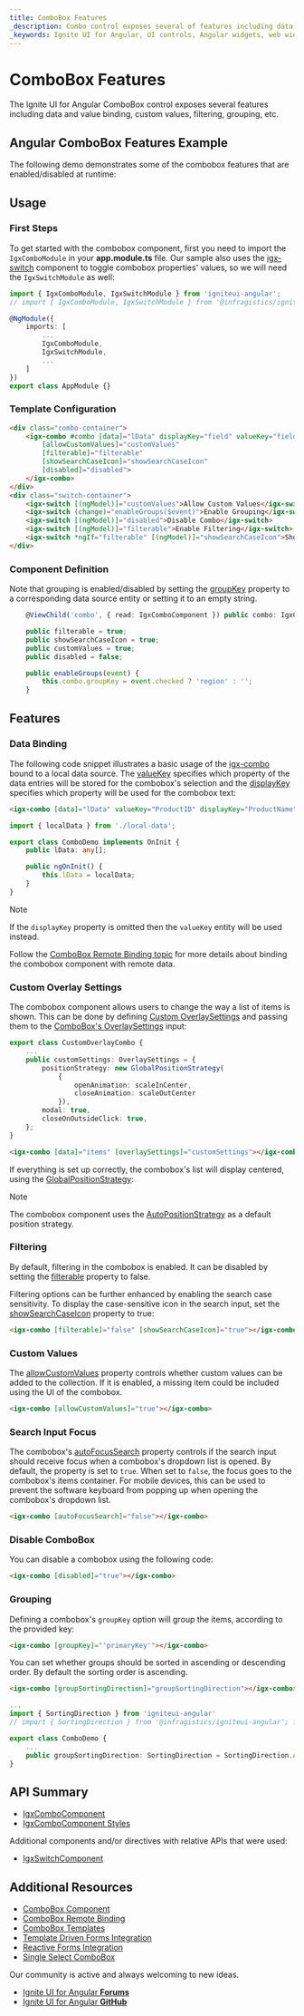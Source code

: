 ```yaml
---
title: ComboBox Features
_description: Combo control exposes several of features including data and value binding, custom values, filtering, grouping, etc.
_keywords: Ignite UI for Angular, UI controls, Angular widgets, web widgets, UI widgets, Angular, Native Angular Components Suite, Native Angular Controls, Native Angular Components Library, Angular Combo components, Angular Features, Angular Combo Features, Angular Combo Data Binding, Angular Combo Value Binding, Angular Combo Data Filtering, Angular Combo Grouping, Angular Combo Custom Values
---
```


# ComboBox Features
<p class="highlight">
The Ignite UI for Angular ComboBox control exposes several features including data and value binding, custom values, filtering, grouping, etc.
</p>

## Angular ComboBox Features Example
The following demo demonstrates some of the combobox features that are enabled/disabled at runtime:


<code-view style="height: 440px;"
           data-demos-base-url="{environment:demosBaseUrl}"
           iframe-src="{environment:demosBaseUrl}/lists/combo-features" alt="Angular Combo Features Example">
</code-view>

<div class="divider--half"></div>

## Usage

### First Steps
To get started with the combobox component, first you need to import the `IgxComboModule` in your **app.module.ts** file. Our sample also uses the [igx-switch]({environment:angularApiUrl}/classes/igxswitchcomponent.html) component to toggle combobox properties' values, so we will need the `IgxSwitchModule` as well:

```typescript
import { IgxComboModule, IgxSwitchModule } from 'igniteui-angular';
// import { IgxComboModule, IgxSwitchModule } from '@infragistics/igniteui-angular'; for licensed package

@NgModule({
    imports: [
        ...
        IgxComboModule,
        IgxSwitchModule,
        ...
    ]
})
export class AppModule {}
```

### Template Configuration

```html
<div class="combo-container">
    <igx-combo #combo [data]="lData" displayKey="field" valueKey="field"
        [allowCustomValues]="customValues"
        [filterable]="filterable"
        [showSearchCaseIcon]="showSearchCaseIcon"
        [disabled]="disabled">
    </igx-combo>
</div>
<div class="switch-container">
    <igx-switch [(ngModel)]="customValues">Allow Custom Values</igx-switch>
    <igx-switch (change)="enableGroups($event)">Enable Grouping</igx-switch>
    <igx-switch [(ngModel)]="disabled">Disable Combo</igx-switch>
    <igx-switch [(ngModel)]="filterable">Enable Filtering</igx-switch>
    <igx-switch *ngIf="filterable" [(ngModel)]="showSearchCaseIcon">Show Case-sensitive Icon</igx-switch>
</div>
```

### Component Definition
Note that grouping is enabled/disabled by setting the [groupKey]({environment:angularApiUrl}/classes/IgxComboComponent.html#groupKey) property to a corresponding data source entity or setting it to an empty string.

```typescript
    @ViewChild('combo', { read: IgxComboComponent }) public combo: IgxComboComponent;

    public filterable = true;
    public showSearchCaseIcon = true;
    public customValues = true;
    public disabled = false;

    public enableGroups(event) {
        this.combo.groupKey = event.checked ? 'region' : '';
    }
```

## Features

### Data Binding
The following code snippet illustrates a basic usage of the [igx-combo]({environment:angularApiUrl}/classes/igxcombocomponent.html) bound to a local data source. The [valueKey]({environment:angularApiUrl}/classes/IgxComboComponent.html#valueKey) specifies which property of the data entries will be stored for the combobox's selection and the [displayKey]({environment:angularApiUrl}/classes/IgxComboComponent.html#displayKey) specifies which property will be used for the combobox text:

```html
<igx-combo [data]="lData" valueKey="ProductID" displayKey="ProductName"></igx-combo>
```

```typescript
import { localData } from './local-data';

export class ComboDemo implements OnInit {
    public lData: any[];

    public ngOnInit() {
        this.lData = localData;
    }
}
```

> [!Note]
> If the `displayKey` property is omitted then the `valueKey` entity will be used instead.

Follow the [ComboBox Remote Binding topic](combo-remote.md) for more details about binding the combobox component with remote data.

### Custom Overlay Settings
The combobox component allows users to change the way a list of items is shown. This can be done by defining [Custom OverlaySettings]({environment:angularApiUrl}/interfaces/overlaysettings.html) and passing them to the [ComboBox's OverlaySettings]({environment:angularApiUrl}/classes/IgxComboComponent.html#overlaySettings) input:

```typescript
export class CustomOverlayCombo {
    ...
    public customSettings: OverlaySettings = {
        positionStrategy: new GlobalPositionStrategy(
            {
                openAnimation: scaleInCenter,
                closeAnimation: scaleOutCenter
            }),
        modal: true,
        closeOnOutsideClick: true,
    };
}
```

```html
<igx-combo [data]="items" [overlaySettings]="customSettings"></igx-combo>
```

If everything is set up correctly, the combobox's list will display centered, using the [GlobalPositionStrategy](overlay-position.md#global):


<code-view style="height: 440px;"
           data-demos-base-url="{environment:demosBaseUrl}"
           iframe-src="{environment:demosBaseUrl}/lists/combo-overlay" >
</code-view>


<div class="divider--half"></div>

> [!Note]
> The combobox component uses the [AutoPositionStrategy]({environment:angularApiUrl}/classes/autopositionstrategy.html) as a default position strategy.

### Filtering
By default, filtering in the combobox is enabled. It can be disabled by setting the [filterable]({environment:angularApiUrl}/classes/igxcombocomponent.html#filterable) property to false.

Filtering options can be further enhanced by enabling the search case sensitivity. To display the case-sensitive icon in the search input, set the [showSearchCaseIcon]({environment:angularApiUrl}/classes/IgxComboComponent.html#showSearchCaseIcon) property to true:

```html
<igx-combo [filterable]="false" [showSearchCaseIcon]="true"></igx-combo>
```

<div class="divider--half"></div>

### Custom Values
The [allowCustomValues]({environment:angularApiUrl}/classes/IgxComboComponent.html#allowCustomValues) property controls whether custom values can be added to the collection. If it is enabled, a missing item could be included using the UI of the combobox.

```html
<igx-combo [allowCustomValues]="true"></igx-combo>
```

<div class="divider--half"></div>

### Search Input Focus
The combobox's [autoFocusSearch]({environment:angularApiUrl}/classes/IgxComboComponent.html#autoFocusSearch)  property controls if the search input should receive focus when a combobox's dropdown list is opened. By default, the property is set to `true`. When set to `false`, the focus goes to the combobox's items container. For mobile devices, this can be used to prevent the software keyboard from popping up when opening the combobox's dropdown list.

```html
<igx-combo [autoFocusSearch]="false"></igx-combo>
```

<div class="divider--half"></div>

### Disable ComboBox
You can disable a combobox using the following code:

```html
<igx-combo [disabled]="true"></igx-combo>
```

<div class="divider--half"></div>

### Grouping
Defining a combobox's `groupKey` option will group the items, according to the provided key:

```html
<igx-combo [groupKey]="'primaryKey'"></igx-combo>
```

You can set whether groups should be sorted in ascending or descending order. By default the sorting order is ascending.

```html
<igx-combo [groupSortingDirection]="groupSortingDirection"></igx-combo>
```

```typescript
...
import { SortingDirection } from 'igniteui-angular'
// import { SortingDirection } from '@infragistics/igniteui-angular'; for licensed package

export class ComboDemo {
    ...
    public groupSortingDirection: SortingDirection = SortingDirection.Asc;
}
```

<div class="divider--half"></div>

## API Summary
<div class="divider--half"></div>

* [IgxComboComponent]({environment:angularApiUrl}/classes/igxcombocomponent.html)
* [IgxComboComponent Styles]({environment:sassApiUrl}/themes#function-combo-theme)

Additional components and/or directives with relative APIs that were used:
* [IgxSwitchComponent]({environment:angularApiUrl}/classes/igxswitchcomponent.html)

## Additional Resources
<div class="divider--half"></div>

* [ComboBox Component](combo.md)
* [ComboBox Remote Binding](combo-remote.md)
* [ComboBox Templates](combo-templates.md)
* [Template Driven Forms Integration](input-group.md)
* [Reactive Forms Integration](angular-reactive-form-validation.md)
* [Single Select ComboBox](simple-combo.md)

Our community is active and always welcoming to new ideas.

* [Ignite UI for Angular **Forums**](https://www.infragistics.com/community/forums/f/ignite-ui-for-angular)
* [Ignite UI for Angular **GitHub**](https://github.com/IgniteUI/igniteui-angular)
